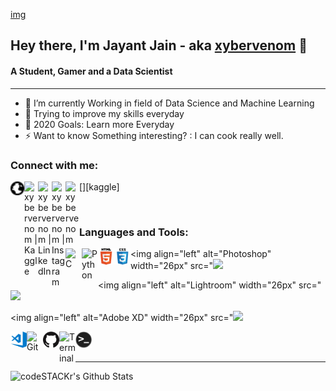 [img](https://3er1viui9wo30pkxh1v2nh4w-wpengine.netdna-ssl.com/wp-content/uploads/2016/12/ai-revised2.gif)
## Hey there, I'm Jayant Jain - aka [xybervenom][website] 👋
#### A Student, Gamer and a Data Scientist
---
- 🔭 I’m currently Working in field of Data Science and Machine Learning 
- 🌱 Trying to improve my skills everyday
- 🥅 2020 Goals: Learn more Everyday
- ⚡ Want to know Something interesting? : I can cook really well.

### Connect with me:

[<img align="left" alt="xybervenom.github.io" width="22px" src="https://raw.githubusercontent.com/iconic/open-iconic/master/svg/globe.svg" />][website]
[<img align="left" alt="xybervenom | Kaggle" width="22px" src="https://cdn.jsdelivr.net/npm/simple-icons@v3/icons/kaggle.svg" />][kaggle]
[<img align="left" alt="xybervenom | LinkedIn" width="22px" src="https://cdn.jsdelivr.net/npm/simple-icons@v3/icons/linkedin.svg" />][linkedin]
[<img align="left" alt="xybervenom | Instagram" width="22px" src="https://cdn.jsdelivr.net/npm/simple-icons@v3/icons/instagram.svg" />][instagram]
[<img align="left" alt="xybervenom" width="22px" src="https://cdn.jsdelivr.net/npm/simple-icons@v3/icons/facebook.svg" />][facebook]

<br />

### Languages and Tools:

<img align="left" alt="C" width="26px" src="https://img.icons8.com/color/48/000000/c-programming.png" />

<img align="left" alt="Python" width="26px" src="https://img.icons8.com/color/48/000000/python.png" />

<img align="left" alt="HTML5" width="26px" src="https://raw.githubusercontent.com/github/explore/80688e429a7d4ef2fca1e82350fe8e3517d3494d/topics/html/html.png" />

<img align="left" alt="CSS3" width="26px" src="https://raw.githubusercontent.com/github/explore/80688e429a7d4ef2fca1e82350fe8e3517d3494d/topics/css/css.png" />

<img align="left" alt="Photoshop" width="26px" src="<img src="https://img.icons8.com/color/48/000000/adobe-photoshop.png" />

<img align="left" alt="Lightroom" width="26px" src="<img src="https://img.icons8.com/color/48/000000/adobe-lightroom.png" />

<img align="left" alt="Adobe XD" width="26px" src="<img src="https://img.icons8.com/color/48/000000/adobe-photoshop.png" />

<img align="left" alt="Visual Studio Code" width="26px" src="https://raw.githubusercontent.com/github/explore/80688e429a7d4ef2fca1e82350fe8e3517d3494d/topics/visual-studio-code/visual-studio-code.png" />

<img align="left" alt="Git" width="26px" src="https://img.icons8.com/color/48/000000/git.png" />

<img align="left" alt="GitHub" width="26px" src="https://raw.githubusercontent.com/github/explore/78df643247d429f6cc873026c0622819ad797942/topics/github/github.png" />

<img align="left" alt="Terminal" width="26px" src="https://img.icons8.com/ios-filled/50/000000/linux.png" />

<img align="left" alt="Terminal" width="26px" src="https://raw.githubusercontent.com/github/explore/80688e429a7d4ef2fca1e82350fe8e3517d3494d/topics/terminal/terminal.png" />


<br />
<br />

---

<img align="left" alt="codeSTACKr's Github Stats" src="https://github-readme-stats.vercel.app/api?username=lordarcadius&show_icons=true&hide_border=true&count_private=true" /> <br><br>

[website]: https://www.vipuljha.com
[twitter]: https://twitter.com/lordarcadius
[instagram]: https://instagram.com/lordarcadius
[linkedin]: https://linkedin.com/in/lordarcadius
[facebook]: https://facebook.com/lordarcadius
[xda]: https://forum.xda-developers.com/member.php?u=6546022
